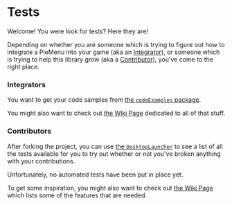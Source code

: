 # Tests
Welcome! You were look for tests? Here they are!

Depending on whether you are someone which is trying to figure out how to integrate a PieMenu into your game (aka an [Integrator](#integrators)), or someone which is trying to help this library grow (aka a [Contributor](#contributors)), you've come to the right place.

### Integrators
You want to get your code samples from [the ``codeExamples`` package](https://github.com/payne911/PieMenu/tree/master/src/test/java/com/payne/games/piemenu/codeExamples).

You might also want to check out [the Wiki Page](https://github.com/payne911/PieMenu/wiki/Examples) dedicated to all of that stuff.

### Contributors
After forking the project, you can use [the ``DesktopLauncher``](https://github.com/payne911/PieMenu/tree/master/src/test/java/com/payne/games/piemenu/DesktopLauncher.java) to see a list of all the tests available for you to try out whether or not you've broken anything with your contributions.

Unfortunately, no automated tests have been put in place yet.

To get some inspiration, you might also want to check out [the Wiki Page](https://github.com/payne911/PieMenu/wiki/Contributing) which lists some of the features that are needed.